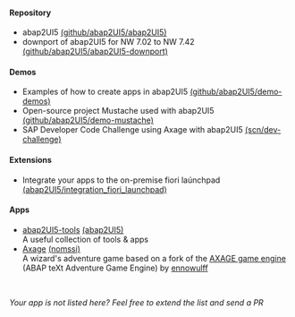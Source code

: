 #### Repository
* abap2UI5 [(github/abap2UI5/abap2UI5)](https://github.com/abap2UI5/abap2UI5)
* downport of abap2UI5 for NW 7.02 to NW 7.42 [(github/abap2UI5/abap2UI5-downport)](https://github.com/abap2UI5/abap2UI5-downport)

#### Demos
* Examples of how to create apps in abap2UI5 [(github/abap2UI5/demo-demos)](https://github.com/abap2UI5/abap2UI5-samples)
* Open-source project Mustache used with abap2UI5 [(github/abap2UI5/demo-mustache)](https://github.com/abap2UI5/demo-mustache)
* SAP Developer Code Challenge using Axage with abap2UI5 [(scn/dev-challenge)](https://groups.community.sap.com/t5/application-development/sap-developer-challenge-open-source-abap-week-4/td-p/263470)

#### Extensions
* Integrate your apps to the on-premise fiori laúnchpad [(abap2UI5/integration_fiori_launchpad)](https://github.com/abap2UI5/ext-integration_fiori_launchpad)

#### Apps
* [abap2UI5-tools](https://github.com/abap2UI5/app-tools) [(abap2UI5)](https://github.com/abap2UI5/app-tools)  <br> A useful collection of tools & apps 
* [Axage](https://github.com/nomssi/axage/) [(nomssi)](https://github.com/nomssi)  <br>  A wizard's adventure game based on a fork of the [AXAGE game engine](https://github.com/Ennowulff/axage) (ABAP teXt Adventure Game Engine) by [ennowulff](https://github.com/Ennowulff)

<br>

_Your app is not listed here? Feel free to extend the list and send a PR_

